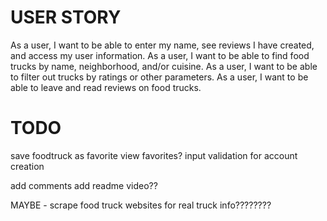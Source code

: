 # USER STORY

As a user, I want to be able to enter my name, see reviews I have created, and access my user information.
As a user, I want to be able to find food trucks by name, neighborhood, and/or cuisine.
As a user, I want to be able to filter out trucks by ratings or other parameters.
As a user, I want to be able to leave and read reviews on food trucks.


# TODO

save foodtruck as favorite
view favorites?
input validation for account creation

add comments
add readme
video??


MAYBE - scrape food truck websites for real truck info????????
